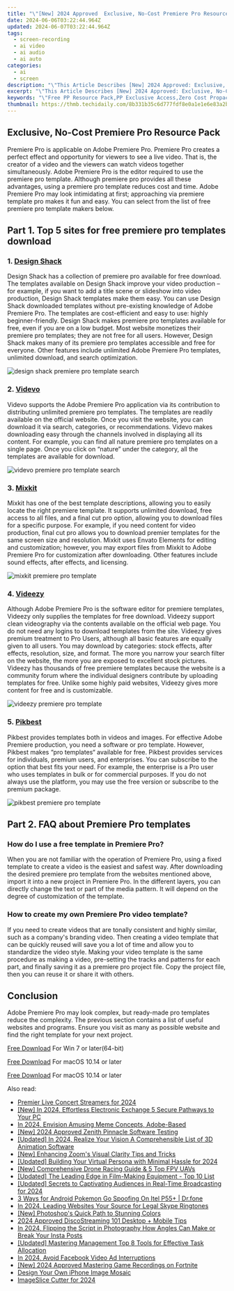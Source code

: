 ```yaml
---
title: "\"[New] 2024 Approved  Exclusive, No-Cost Premiere Pro Resource Pack\""
date: 2024-06-06T03:22:44.964Z
updated: 2024-06-07T03:22:44.964Z
tags: 
  - screen-recording
  - ai video
  - ai audio
  - ai auto
categories: 
  - ai
  - screen
description: "\"This Article Describes [New] 2024 Approved: Exclusive, No-Cost Premiere Pro Resource Pack\""
excerpt: "\"This Article Describes [New] 2024 Approved: Exclusive, No-Cost Premiere Pro Resource Pack\""
keywords: "\"Free PP Resource Pack,PP Exclusive Access,Zero Cost Propack,Premiere Pro Essentials,No-Cost Mastery PP,Professional PP Resources,Free PP Learning Kit\""
thumbnail: https://thmb.techidaily.com/8b331b35c6d777fdf8e0a1e1e6e83a2b89a91f457eb27f49b343a7f996ac260f.jpg
---
```


## Exclusive, No-Cost Premiere Pro Resource Pack

Premiere Pro is applicable on Adobe Premiere Pro. Premiere Pro creates a perfect effect and opportunity for viewers to see a live video. That is, the creator of a video and the viewers can watch videos together simultaneously. Adobe Premiere Pro is the editor required to use the premiere pro template. Although premiere pro provides all these advantages, using a premiere pro template reduces cost and time. Adobe Premiere Pro may look intimidating at first; approaching via premiere template pro makes it fun and easy. You can select from the list of free premiere pro template makers below.

## Part 1\. Top 5 sites for free premiere pro templates download

### 1\. [**Design Shack**](https://designshack.net/premiere-pro-templates/)

Design Shack has a collection of premiere pro available for free download. The templates available on Design Shack improve your video production – for example, if you want to add a title scene or slideshow into video production, Design Shack templates make them easy. You can use Design Shack downloaded templates without pre-existing knowledge of Adobe Premiere Pro. The templates are cost-efficient and easy to use: highly beginner-friendly. Design Shack makes premiere pro templates available for free, even if you are on a low budget. Most website monetizes their premiere pro templates; they are not free for all users. However, Design Shack makes many of its premiere pro templates accessible and free for everyone. Other features include unlimited Adobe Premiere Pro templates, unlimited download, and search optimization.

![design shack premiere pro template search](https://images.wondershare.com/filmora/article-images/2022/07/design-shack.jpg)

### 2\. [Videvo](https://www.videvo.net/premiere-pro-templates/)

Videvo supports the Adobe Premiere Pro application via its contribution to distributing unlimited premiere pro templates. The templates are readily available on the official website. Once you visit the website, you can download it via search, categories, or recommendations. Videvo makes downloading easy through the channels involved in displaying all its content. For example, you can find all nature premiere pro templates on a single page. Once you click on “nature” under the category, all the templates are available for download.

![videvo premiere pro template search](https://images.wondershare.com/filmora/article-images/2022/07/videvo.jpg)

### 3\. [**Mixkit**](https://mixkit.co/free-premiere-pro-templates/)

Mixkit has one of the best template descriptions, allowing you to easily locate the right premiere template. It supports unlimited download, free access to all files, and a final cut pro option, allowing you to download files for a specific purpose. For example, if you need content for video production, final cut pro allows you to download premier templates for the same screen size and resolution. Mixkit uses Envato Elements for editing and customization; however, you may export files from Mixkit to Adobe Premiere Pro for customization after downloading. Other features include sound effects, after effects, and licensing.

![mixkit premiere pro template](https://images.wondershare.com/filmora/article-images/2022/07/mixkit.jpg)

### 4\. [Videezy](https://www.videezy.com/free-video/premiere-pro-templates)

Although Adobe Premiere Pro is the software editor for premiere templates, Videezy only supplies the templates for free download. Videezy support clean videography via the contents available on the official web page. You do not need any logins to download templates from the site. Videezy gives premium treatment to Pro Users, although all basic features are equally given to all users. You may download by categories: stock effects, after effects, resolution, size, and format. The more you narrow your search filter on the website, the more you are exposed to excellent stock pictures. Videezy has thousands of free premiere templates because the website is a community forum where the individual designers contribute by uploading templates for free. Unlike some highly paid websites, Videezy gives more content for free and is customizable.

![videezy premiere pro template](https://images.wondershare.com/filmora/article-images/2022/07/videezy.jpg)

### 5\. [Pikbest](https://pikbest.com/free-video/premiere-pro.html)

Pikbest provides templates both in videos and images. For effective Adobe Premiere production, you need a software or pro template. However, Pikbest makes “pro templates“ available for free. Pikbest provides services for individuals, premium users, and enterprises. You can subscribe to the option that best fits your need. For example, the enterprise is a Pro user who uses templates in bulk or for commercial purposes. If you do not always use the platform, you may use the free version or subscribe to the premium package.

![pikbest premiere pro template](https://images.wondershare.com/filmora/article-images/2022/07/pikbest.jpg)

## Part 2\. FAQ about Premiere Pro templates

### How do I use a free template in Premiere Pro?

When you are not familiar with the operation of Premiere Pro, using a fixed template to create a video is the easiest and safest way. After downloading the desired premiere pro template from the websites mentioned above, import it into a new project in Premiere Pro. In the different layers, you can directly change the text or part of the media pattern. It will depend on the degree of customization of the template.

### How to create my own Premiere Pro video template?

If you need to create videos that are tonally consistent and highly similar, such as a company's branding video. Then creating a video template that can be quickly reused will save you a lot of time and allow you to standardize the video style. Making your video template is the same procedure as making a video, pre-setting the tracks and patterns for each part, and finally saving it as a premiere pro project file. Copy the project file, then you can reuse it or share it with others.

## Conclusion

Adobe Premiere Pro may look complex, but ready-made pro templates reduce the complexity. The previous section contains a list of useful websites and programs. Ensure you visit as many as possible website and find the right template for your next project.

[Free Download](https://tools.techidaily.com/wondershare/filmora/download/) For Win 7 or later(64-bit)

[Free Download](https://tools.techidaily.com/wondershare/filmora/download/) For macOS 10.14 or later

[Free Download](https://tools.techidaily.com/wondershare/filmora/download/) For macOS 10.14 or later

<ins class="adsbygoogle"
     style="display:block"
     data-ad-format="autorelaxed"
     data-ad-client="ca-pub-7571918770474297"
     data-ad-slot="1223367746"></ins>

<ins class="adsbygoogle"
     style="display:block"
     data-ad-format="autorelaxed"
     data-ad-client="ca-pub-7571918770474297"
     data-ad-slot="1223367746"></ins>



<ins class="adsbygoogle"
     style="display:block"
     data-ad-client="ca-pub-7571918770474297"
     data-ad-slot="8358498916"
     data-ad-format="auto"
     data-full-width-responsive="true"></ins>


<span class="atpl-alsoreadstyle">Also read:</span>
<div><ul>
<li><a href="https://vp-tips.techidaily.com/premier-live-concert-streamers-for-2024/"><u>Premier Live Concert Streamers for 2024</u></a></li>
<li><a href="https://vp-tips.techidaily.com/new-in-2024-effortless-electronic-exchange-5-secure-pathways-to-your-pc/"><u>[New] In 2024, Effortless Electronic Exchange  5 Secure Pathways to Your PC</u></a></li>
<li><a href="https://vp-tips.techidaily.com/in-2024-envision-amusing-meme-concepts-adobe-based/"><u>In 2024, Envision Amusing Meme Concepts, Adobe-Based</u></a></li>
<li><a href="https://vp-tips.techidaily.com/new-2024-approved-zenith-pinnacle-software-testing/"><u>[New] 2024 Approved  Zenith Pinnacle Software Testing</u></a></li>
<li><a href="https://vp-tips.techidaily.com/updated-in-2024-realize-your-vision-a-comprehensible-list-of-3d-animation-software/"><u>[Updated] In 2024, Realize Your Vision  A Comprehensible List of 3D Animation Software</u></a></li>
<li><a href="https://vp-tips.techidaily.com/new-enhancing-zooms-visual-clarity-tips-and-tricks/"><u>[New] Enhancing Zoom's Visual Clarity  Tips and Tricks</u></a></li>
<li><a href="https://vp-tips.techidaily.com/updated-building-your-virtual-persona-with-minimal-hassle-for-2024/"><u>[Updated] Building Your Virtual Persona with Minimal Hassle for 2024</u></a></li>
<li><a href="https://vp-tips.techidaily.com/new-comprehensive-drone-racing-guide-and-5-top-fpv-uavs/"><u>[New] Comprehensive Drone Racing Guide & 5 Top FPV UAVs</u></a></li>
<li><a href="https://vp-tips.techidaily.com/updated-the-leading-edge-in-film-making-equipment-top-10-list/"><u>[Updated] The Leading Edge in Film-Making Equipment - Top 10 List</u></a></li>
<li><a href="https://vp-tips.techidaily.com/updated-secrets-to-captivating-audiences-in-real-time-broadcasting-for-2024/"><u>[Updated] Secrets to Captivating Audiences in Real-Time Broadcasting for 2024</u></a></li>
<li><a href="https://android-pokemon-go.techidaily.com/3-ways-for-android-pokemon-go-spoofing-on-itel-p55plus-drfone-by-drfone-virtual-android/"><u>3 Ways for Android Pokemon Go Spoofing On Itel P55+ | Dr.fone</u></a></li>
<li><a href="https://extra-support.techidaily.com/in-2024-leading-websites-your-source-for-legal-skype-ringtones/"><u>In 2024, Leading Websites  Your Source for Legal Skype Ringtones</u></a></li>
<li><a href="https://extra-guidance.techidaily.com/new-photoshops-quick-path-to-stunning-colors/"><u>[New] Photoshop's Quick Path to Stunning Colors</u></a></li>
<li><a href="https://discord-videos.techidaily.com/2024-approved-discostreaming-101-desktop-plus-mobile-tips/"><u>2024 Approved  DiscoStreaming 101  Desktop + Mobile Tips</u></a></li>
<li><a href="https://instagram-clips.techidaily.com/in-2024-flipping-the-script-in-photography-how-angles-can-make-or-break-your-insta-posts/"><u>In 2024, Flipping the Script in Photography  How Angles Can Make or Break Your Insta Posts</u></a></li>
<li><a href="https://facebook-video-recording.techidaily.com/updated-mastering-management-top-8-tools-for-effective-task-allocation/"><u>[Updated] Mastering Management  Top 8 Tools for Effective Task Allocation</u></a></li>
<li><a href="https://facebook-clips.techidaily.com/in-2024-avoid-facebook-video-ad-interruptions/"><u>In 2024, Avoid Facebook Video Ad Interruptions</u></a></li>
<li><a href="https://screen-mirroring-recording.techidaily.com/new-2024-approved-mastering-game-recordings-on-fortnite/"><u>[New] 2024 Approved  Mastering Game Recordings on Fortnite</u></a></li>
<li><a href="https://extra-information.techidaily.com/design-your-own-iphone-image-mosaic/"><u>Design Your Own iPhone Image Mosaic</u></a></li>
<li><a href="https://youtube-help.techidaily.com/imageslice-cutter-for-2024/"><u>ImageSlice Cutter for 2024</u></a></li>
</ul></div>
